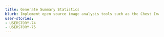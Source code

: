 ```yaml
---
title: Generate Summary Statistics
blurb: Implement open source image analysis tools such as the Chest Imaging Platform developed at Brigham and Women’s Hospital and development of imaging workflows for chest CT phenotyping.
user-stories:
- USERSTORY-74
- USERSTORY-75
---
```

